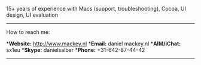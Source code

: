 

15+ years of experience with Macs (support, troubleshooting), Cocoa, UI design, UI evaluation

----

How to reach me:


***Website:** http://www.mackey.nl
***Email:** daniel <at> mackey.nl
***AIM/iChat:** sx1eu
***Skype:** danielsalber
***Phone:** +31-642-87-44-42


----